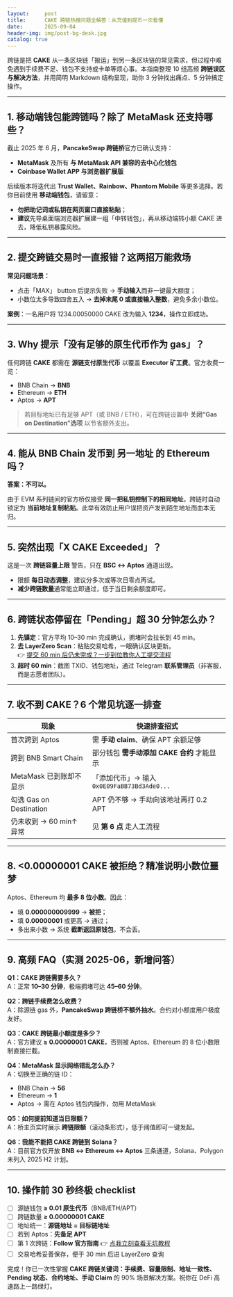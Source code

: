 ```yaml
---
layout:     post
title:      CAKE 跨链热搜问题全解答：从充值到提币一次看懂
date:       2025-09-04
header-img: img/post-bg-desk.jpg
catalog: true
---
```


跨链是把 **CAKE** 从一条区块链「搬运」到另一条区块链的常见需求，但过程中难免遇到手续费不足、钱包不支持或卡单等烦心事。本指南整理 10 组高频 **跨链误区与解决方法**，并用简明 Markdown 结构呈现，助你 3 分钟找出痛点、5 分钟搞定操作。

---

## 1. 移动端钱包能跨链吗？除了 MetaMask 还支持哪些？

截止 2025 年 6 月，**PancakeSwap 跨链桥**官方已确认支持：
- **MetaMask** 及所有 **与 MetaMask API 兼容的去中心化钱包**  
- **Coinbase Wallet APP 与浏览器扩展版**

后续版本将迭代出 **Trust Wallet、Rainbow、Phantom Mobile** 等更多选择。若你目前使用 **移动端钱包**，请留意：
- **勿把助记词或私钥在网页窗口直接粘贴**；  
- **建议**先导桌面端浏览器扩展建一组「中转钱包」，再从移动端转小额 CAKE 进去，降低私钥暴露风险。

---

## 2. 提交跨链交易时一直报错？这两招万能救场

**常见问题场景：**
- 点击「MAX」 button 后提示失败 → **手动输入**而非一键最大额度；  
- 小数位太多导致四舍五入 → **去掉末尾 0 或直接输入整数**，避免多余小数位。

**案例**：一名用户将 1234.00050000 CAKE 改为输入 **1234**，操作立即成功。

---

## 3. Why 提示「**没有足够的原生代币作为 gas**」？

任何跨链 **CAKE** 都需在 **源链支付原生代币** 以覆盖 **Executor 矿工费**。官方收费一览：

- BNB Chain → **BNB**  
- Ethereum → **ETH**  
- Aptos → **APT**

> 若目标地址已有足够 APT（或 BNB / ETH），可在跨链设置中 **关闭“Gas on Destination”选项** 以节省额外支出。

---

## 4. 能从 BNB Chain 发币到 **另一地址** 的 Ethereum 吗？

**答案：不可以。**

由于 EVM 系列链间的官方桥仅接受 **同一把私钥控制下的相同地址**，跨链时自动锁定为 **当前地址复制粘贴**。此举有效防止用户误把资产发到陌生地址而血本无归。

---

## 5. 突然出现「**X CAKE Exceeded**」？

这是一次 **跨链容量上限** 警告，只在 **BSC ↔ Aptos** 通道出现。  
- 限额 **每日动态调整**，建议分多次或等次日零点再试。  
- **减少跨链数量**通常能立即通过，低于当日剩余额度即可。

---

## 6. 跨链状态停留在「Pending」超 30 分钟怎么办？

1. **先镇定**：官方平均 10–30 min 完成确认，拥堵时会拉长到 45 min。  
2. **去 LayerZero Scan**：粘贴交易哈希，一眼确认区块更新。  
   👉 [提交 60 min 后仍未完成？一步到位教你人工提交流程](https://okxdog.com/)  
3. **超时 60 min**：截图 TXID、钱包地址，通过 Telegram **联系管理员**（非客服，而是志愿者团队）。

---

## 7. 收不到 CAKE？6 个常见坑逐一排查

| 现象                     | 快速排查招式                               |
|--------------------------|--------------------------------------------|
| 首次跨到 Aptos           | 需 **手动 claim**、确保 APT 余额足够        |
| 跨到 BNB Smart Chain     | 部分钱包 **需手动添加 CAKE 合约** 才能显示  |
| MetaMask 已到账却不显示 | 「添加代币」→ 输入 `0x0E09FaBB73Bd3Ade0...` |
| 勾选 Gas on Destination  | APT 仍不够 → 手动向该地址再打 0.2 APT       |
| 仍未收到 → 60 min↑ 异常  | 见 **第 6 点** 走人工流程                  |

---

## 8. <0.00000001 CAKE 被拒绝？精准说明小数位噩梦

Aptos、Ethereum 均 **最多 8 位小数**。因此：
- 填 **0.000000009999** → **被拒**；  
- 填 **0.00000001** 或更高 → 通过；  
- 多出来小数 → 系统 **截断返回原钱包**，不会丢。

---

## 9. 高频 FAQ（实测 2025-06，新增问答）

**Q1：CAKE 跨链需要多久？**  
A：正常 **10–30 分钟**，极端拥堵可达 **45–60 分钟**。

**Q2：跨链手续费怎么收费？**  
A：除源链 gas 外，**PancakeSwap 跨链桥不额外抽水**。合约对小额度用户极度友好。

**Q3：CAKE 跨链最小额度是多少？**  
A：官方建议 **≥ 0.00000001 CAKE**，否则被 Aptos、Ethereum 的 8 位小数限制直接拦截。

**Q4：MetaMask 显示网络错乱怎么办？**  
A：切换至正确的链 ID：  
- BNB Chain → **56**  
- Ethereum → **1**  
- Aptos → 需在 Aptos 钱包内操作，勿用 MetaMask

**Q5：如何提前知道当日限额？**  
A：桥主页实时展示 **跨链限额**（滚动条形式），低于阈值即可一键发起。

**Q6：我能不能把 CAKE 跨链到 Solana？**  
A：目前官方仅开放 **BNB ↔ Ethereum ↔ Aptos** 三条通道，Solana、Polygon 未列入 2025 H2 计划。

---

## 10. 操作前 30 秒终极 checklist

- [ ] 源链钱包 **≥ 0.01 原生代币**（BNB/ETH/APT）  
- [ ] 跨链数量 **≥ 0.00000001 CAKE**  
- [ ] 地址统一：**源链地址 = 目标链地址**  
- [ ] 若到 Aptos：**先备足 APT**  
- [ ] 第 1 次跨链：**Follow 官方指南** 👉 [点我立刻查看无坑教程](https://okxdog.com/)  
- [ ] 交易哈希妥善保存，便于 30 min 后进 LayerZero 查询

完成！你已一次性掌握 **CAKE 跨链关键词：手续费、容量限制、地址一致性、Pending 状态、合约地址、手动 Claim** 的 90% 场景解决方案。祝你在 DeFi 高速路上一路绿灯。